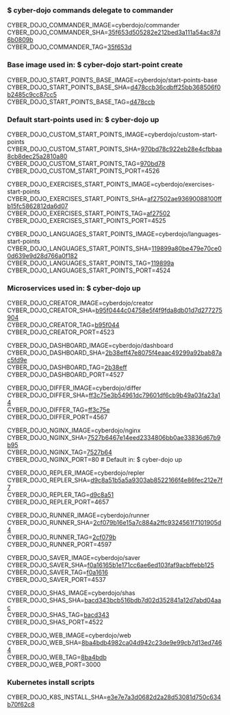### $ cyber-dojo commands delegate to commander

CYBER_DOJO_COMMANDER_IMAGE=cyberdojo/commander  
CYBER_DOJO_COMMANDER_SHA=[35f653d505282e212bed3a111a54ac87d6b0809b](https://github.com/cyber-dojo/commander/commit/35f653d505282e212bed3a111a54ac87d6b0809b)  
CYBER_DOJO_COMMANDER_TAG=[35f653d](https://hub.docker.com/layers/cyberdojo/commander/35f653d/images/sha256-0109ebb2388ba394e16abe99464f359e449d51685ee8340eea4e459c33e04ac1)  

### Base image used in: $ cyber-dojo start-point create

CYBER_DOJO_START_POINTS_BASE_IMAGE=cyberdojo/start-points-base  
CYBER_DOJO_START_POINTS_BASE_SHA=[d478ccb36cdbff25bb368506f0b2485c9cc87cc5](https://github.com/cyber-dojo/start-points-base/commit/d478ccb36cdbff25bb368506f0b2485c9cc87cc5)  
CYBER_DOJO_START_POINTS_BASE_TAG=[d478ccb](https://hub.docker.com/layers/cyberdojo/start-points-base/d478ccb/images/sha256-402adefd8be573b4b0eead68436c2958e957df173c365e03c55bec5b0d3fd87e)  

### Default start-points used in: $ cyber-dojo up

CYBER_DOJO_CUSTOM_START_POINTS_IMAGE=cyberdojo/custom-start-points  
CYBER_DOJO_CUSTOM_START_POINTS_SHA=[970bd78c922eb28e4cfbbaa8cb8dec25a2810a80](https://github.com/cyber-dojo/custom-start-points/commit/970bd78c922eb28e4cfbbaa8cb8dec25a2810a80)  
CYBER_DOJO_CUSTOM_START_POINTS_TAG=[970bd78](https://hub.docker.com/layers/cyberdojo/custom-start-points/970bd78/images/sha256-6148b0831dfde47378c80182bd8df4e0badfbfe3d95a49496744d1b0d569df55)  
CYBER_DOJO_CUSTOM_START_POINTS_PORT=4526

CYBER_DOJO_EXERCISES_START_POINTS_IMAGE=cyberdojo/exercises-start-points  
CYBER_DOJO_EXERCISES_START_POINTS_SHA=[af27502ae93690088100ffb15fc5862812da6d07](https://github.com/cyber-dojo/exercises-start-points/commit/af27502ae93690088100ffb15fc5862812da6d07)  
CYBER_DOJO_EXERCISES_START_POINTS_TAG=[af27502](https://hub.docker.com/layers/cyberdojo/exercises-start-points/af27502/images/sha256-b510f81bc39265c1ac8819e5b9a1df33c31464b6b06931ee425e2827e06d2e90)  
CYBER_DOJO_EXERCISES_START_POINTS_PORT=4525

CYBER_DOJO_LANGUAGES_START_POINTS_IMAGE=cyberdojo/languages-start-points  
CYBER_DOJO_LANGUAGES_START_POINTS_SHA=[119899a80be479e70ce00d639e9d28d766a0f182](https://github.com/cyber-dojo/languages-start-points/commit/119899a80be479e70ce00d639e9d28d766a0f182)  
CYBER_DOJO_LANGUAGES_START_POINTS_TAG=[119899a](https://hub.docker.com/layers/cyberdojo/languages-start-points/119899a/images/sha256-b67380d189036939d4b5c3a7730f752255d5ab9034a6ccb41507dbb39db1d689)  
CYBER_DOJO_LANGUAGES_START_POINTS_PORT=4524

### Microservices used in: $ cyber-dojo up

CYBER_DOJO_CREATOR_IMAGE=cyberdojo/creator  
CYBER_DOJO_CREATOR_SHA=[b95f0444c04758e5f4f9fda8db01d7d277275904](https://github.com/cyber-dojo/creator/commit/b95f0444c04758e5f4f9fda8db01d7d277275904)  
CYBER_DOJO_CREATOR_TAG=[b95f044](https://hub.docker.com/layers/cyberdojo/creator/b95f044/images/sha256-07c54328d7e6843cbd3b4f6d016da11978d16cf52880dd7bc9fcf283c39463ea)  
CYBER_DOJO_CREATOR_PORT=4523

CYBER_DOJO_DASHBOARD_IMAGE=cyberdojo/dashboard  
CYBER_DOJO_DASHBOARD_SHA=[2b38eff47e8075f4eaac49299a92bab87ac5fd9e](https://github.com/cyber-dojo/dashboard/commit/2b38eff47e8075f4eaac49299a92bab87ac5fd9e)  
CYBER_DOJO_DASHBOARD_TAG=[2b38eff](https://hub.docker.com/layers/cyberdojo/dashboard/2b38eff/images/sha256-64a228d1a8095009d25fd2cccf3d7ebceeacd9193b99d3ff1b8fa4cf48c6560e)  
CYBER_DOJO_DASHBOARD_PORT=4527

CYBER_DOJO_DIFFER_IMAGE=cyberdojo/differ  
CYBER_DOJO_DIFFER_SHA=[ff3c75e3b54961dc79601df6cb9b49a03fa23a14](https://github.com/cyber-dojo/differ/commit/ff3c75e3b54961dc79601df6cb9b49a03fa23a14)  
CYBER_DOJO_DIFFER_TAG=[ff3c75e](https://hub.docker.com/layers/cyberdojo/differ/ff3c75e/images/sha256-e3f0fd9ed7860c1697c988f1ac2659fa009ba43cde90de270072655b24dbeea3)  
CYBER_DOJO_DIFFER_PORT=4567

CYBER_DOJO_NGINX_IMAGE=cyberdojo/nginx  
CYBER_DOJO_NGINX_SHA=[7527b6467e14eed2334806bb0ae33836d67b9b95](https://github.com/cyber-dojo/nginx/commit/7527b6467e14eed2334806bb0ae33836d67b9b95)  
CYBER_DOJO_NGINX_TAG=[7527b64](https://hub.docker.com/layers/cyberdojo/nginx/7527b64/images/sha256-750e028ad72e93e6b29ded2822b1b01030769de9bb35e3b794df24e8de2115dc)  
CYBER_DOJO_NGINX_PORT=80 # Default in: $ cyber-dojo up

CYBER_DOJO_REPLER_IMAGE=cyberdojo/repler  
CYBER_DOJO_REPLER_SHA=[d9c8a51b5a5a9303ab8522166f4e86fec212e7f7](https://github.com/cyber-dojo/repler/commit/d9c8a51b5a5a9303ab8522166f4e86fec212e7f7)  
CYBER_DOJO_REPLER_TAG=[d9c8a51](https://hub.docker.com/layers/cyberdojo/repler/d9c8a51/images/sha256-87273073e7bb095335e46ec206897a73e9df0c330fc57b5b4c56d2580038c34f)  
CYBER_DOJO_REPLER_PORT=4657

CYBER_DOJO_RUNNER_IMAGE=cyberdojo/runner  
CYBER_DOJO_RUNNER_SHA=[2cf079b16e15a7c884a2ffc9324561f7101905d4](https://github.com/cyber-dojo/runner/commit/2cf079b16e15a7c884a2ffc9324561f7101905d4)  
CYBER_DOJO_RUNNER_TAG=[2cf079b](https://hub.docker.com/layers/cyberdojo/runner/2cf079b/images/sha256-5228d3f4887114608e3b4f06b5fcd08138f07a8862f74225949da6ea0c7884de)  
CYBER_DOJO_RUNNER_PORT=4597

CYBER_DOJO_SAVER_IMAGE=cyberdojo/saver  
CYBER_DOJO_SAVER_SHA=[f0a16165b1e171cc6ae6ed103faf9acbffebb125](https://github.com/cyber-dojo/saver/commit/f0a16165b1e171cc6ae6ed103faf9acbffebb125)  
CYBER_DOJO_SAVER_TAG=[f0a1616](https://hub.docker.com/layers/cyberdojo/saver/f0a1616/images/sha256-3fabdbd0dead486d61ab5fc535437e6017222d9d60c4a8a418474d379e1f73e3)  
CYBER_DOJO_SAVER_PORT=4537

CYBER_DOJO_SHAS_IMAGE=cyberdojo/shas  
CYBER_DOJO_SHAS_SHA=[bacd343bcb516bdb7d02d352841a12d7abd04aac](https://github.com/cyber-dojo/shas/commit/bacd343bcb516bdb7d02d352841a12d7abd04aac)  
CYBER_DOJO_SHAS_TAG=[bacd343](https://hub.docker.com/layers/cyberdojo/shas/bacd343/images/sha256-12832ebc55ee27f95351e442890b2d7e3f3908275d88f5531da3ed9eb6713770)  
CYBER_DOJO_SHAS_PORT=4522

CYBER_DOJO_WEB_IMAGE=cyberdojo/web  
CYBER_DOJO_WEB_SHA=[8ba4bdb4982ca04d942c23de9e99cb7d13ed7464](https://github.com/cyber-dojo/web/commit/8ba4bdb4982ca04d942c23de9e99cb7d13ed7464)  
CYBER_DOJO_WEB_TAG=[8ba4bdb](https://hub.docker.com/layers/cyberdojo/web/8ba4bdb/images/sha256-d24aff20ec05f860b51e3f8af100356172bd851af444f6cf25b424a93bd4ca69)  
CYBER_DOJO_WEB_PORT=3000

### Kubernetes install scripts
CYBER_DOJO_K8S_INSTALL_SHA=[e3e7e7a3d0682d2a28d53081d750c634b70f62c8](https://github.com/cyber-dojo/k8s-install/commit/e3e7e7a3d0682d2a28d53081d750c634b70f62c8)  
